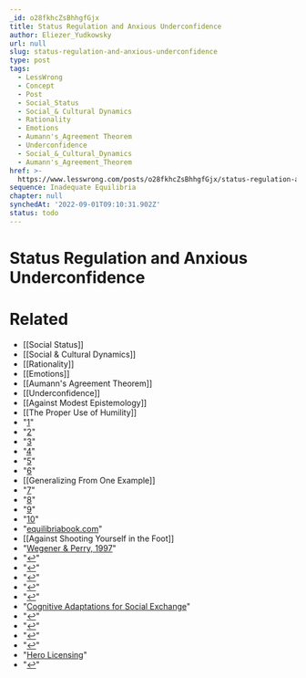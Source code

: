 ```yaml
---
_id: o28fkhcZsBhhgfGjx
title: Status Regulation and Anxious Underconfidence
author: Eliezer_Yudkowsky
url: null
slug: status-regulation-and-anxious-underconfidence
type: post
tags:
  - LessWrong
  - Concept
  - Post
  - Social_Status
  - Social_& Cultural Dynamics
  - Rationality
  - Emotions
  - Aumann's_Agreement Theorem
  - Underconfidence
  - Social_&_Cultural_Dynamics
  - Aumann's_Agreement_Theorem
href: >-
  https://www.lesswrong.com/posts/o28fkhcZsBhhgfGjx/status-regulation-and-anxious-underconfidence
sequence: Inadequate Equilibria
chapter: null
synchedAt: '2022-09-01T09:10:31.902Z'
status: todo
---
```


# Status Regulation and Anxious Underconfidence


# Related

- [[Social Status]]
- [[Social & Cultural Dynamics]]
- [[Rationality]]
- [[Emotions]]
- [[Aumann's Agreement Theorem]]
- [[Underconfidence]]
- [[Against Modest Epistemology]]
- [[The Proper Use of Humility]]
- "[1](#footnote-1-definition)"
- "[2](#footnote-2-definition)"
- "[3](#footnote-3-definition)"
- "[4](#footnote-4-definition)"
- "[5](#footnote-5-definition)"
- "[6](#footnote-6-definition)"
- [[Generalizing From One Example]]
- "[7](#footnote-7-definition)"
- "[8](#footnote-8-definition)"
- "[9](#footnote-9-definition)"
- "[10](#footnote-10-definition)"
- "[equilibriabook.com](https://equilibriabook.com)"
- [[Against Shooting Yourself in the Foot]]
- "[Wegener & Perry, 1997](http://www.psy.ohio-state.edu/petty/documents/1997ADVANCESFCMWegenerPetty.pdf)"
- "[↩](#footnote-1-return)"
- "[↩](#footnote-2-return)"
- "[↩](#footnote-3-return)"
- "[↩](#footnote-4-return)"
- "[↩](#footnote-5-return)"
- "[Cognitive Adaptations for Social Exchange](http://www.cep.ucsb.edu/papers/Cogadapt.pdf)"
- "[↩](#footnote-6-return)"
- "[↩](#footnote-7-return)"
- "[↩](#footnote-8-return)"
- "[↩](#footnote-9-return)"
- "[Hero Licensing](https://www.lesserwrong.com/posts/dhj9dhiwhq3DX6W8z/hero-licensing)"
- "[↩](#footnote-10-return)"